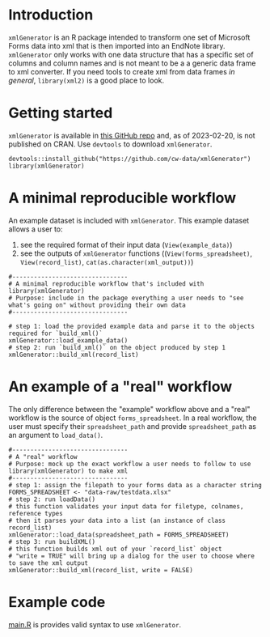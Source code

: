 # Introduction

`xmlGenerator` is an R package intended to transform one set of Microsoft Forms data into xml that is then imported into an EndNote library. `xmlGenerator` only works with one data structure that has a specific set of columns and column names and is not meant to be a a generic data frame to xml converter. If you need tools to create xml from data frames *in general*, `library(xml2)` is a good place to look.  

# Getting started  

`xmlGenerator` is available in [this GitHub repo](https://github.com/cw-data/xmlGenerator) and, as of 2023-02-20, is not published on CRAN.
Use `devtools` to download `xmlGenerator`.

```{r setup}
devtools::install_github("https://github.com/cw-data/xmlGenerator")
library(xmlGenerator)
```

# A minimal reproducible workflow  

An example dataset is included with `xmlGenerator`. This example dataset allows a user to:  
1) see the required format of their input data (`View(example_data)`)
2) see the outputs of `xmlGenerator` functions ((`View(forms_spreadsheet)`, `View(record_list)`, `cat(as.character(xml_output))`)
```{r}
#--------------------------------
# A minimal reproducible workflow that's included with library(xmlGenerator)
# Purpose: include in the package everything a user needs to "see what's going on" without providing their own data
#--------------------------------

# step 1: load the provided example data and parse it to the objects required for `build_xml()`
xmlGenerator::load_example_data()
# step 2: run `build_xml()` on the object produced by step 1
xmlGenerator::build_xml(record_list)
```


# An example of a "real" workflow

The only difference between the "example" workflow above and a "real" workflow is the source of object `forms_spreadsheet`. In a real workflow, the user must specify their `spreadsheet_path` and provide `spreadsheet_path` as an argument to `load_data()`.  

```{r}
#--------------------------------
# A "real" workflow
# Purpose: mock up the exact workflow a user needs to follow to use library(xmlGenerator) to make xml
#--------------------------------
# step 1: assign the filepath to your forms data as a character string
FORMS_SPREADSHEET <- "data-raw/testdata.xlsx"
# step 2: run loadData()
# this function validates your input data for filetype, colnames, reference types
# then it parses your data into a list (an instance of class record_list)
xmlGenerator::load_data(spreadsheet_path = FORMS_SPREADSHEET)
# step 3: run buildXML()
# this function builds xml out of your `record_list` object
# "write = TRUE" will bring up a dialog for the user to choose where to save the xml output
xmlGenerator::build_xml(record_list, write = FALSE)
```

# Example code

[main.R](https://github.com/cw-data/xmlGenerator/blob/main/main.R) is provides valid syntax to use `xmlGenerator`.
